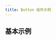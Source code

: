 ```yaml
---
title: Button 组件示例
---
```


## 基本示例

<Example class="button-type-demo" :component="ButtonType" />

<script setup lang="ts">
import Example from '~src/components/Example.vue'
import * as ButtonType from './ButtonType.example.vue'
console.log('ButtonType')
console.log(ButtonType)
</script>

<style lang="stylus">
.button-type-demo{
  .tu-button {
    margin-right: 10px;
  }
}
</style>
